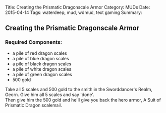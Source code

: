 Title: Creating the Prismatic Dragonscale Armor
Category: MUDs
Date: 2015-04-14
Tags: waterdeep, mud, wdmud, text gaming
Summary:

## Creating the Prismatic Dragonscale Armor

### Required Components:
* a pile of red dragon scales
* a pile of blue dragon scales
* a pile of black dragon scales
* a pile of white dragon scales
* a pile of green dragon scales
* 500 gold

Take all 5 scales and 500 gold to the smith in the Sworddancer's Realm, Georn. Give him all 5 scales and say 'done'.  
Then give him the 500 gold and he'll give you back the hero armor, A Suit of Prismatic Dragon scalemail.  

